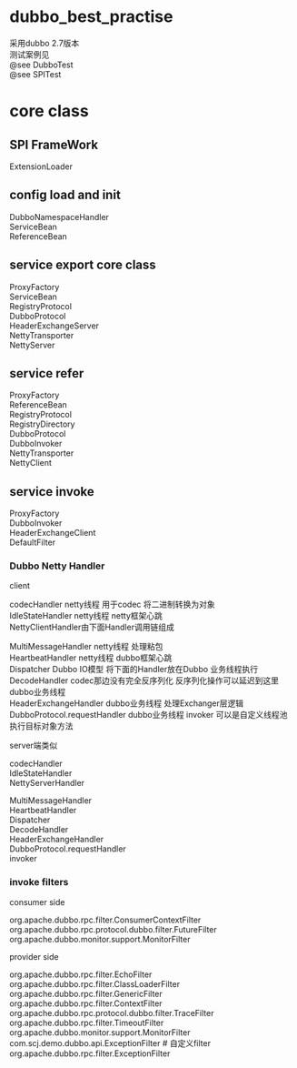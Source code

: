 # dubbo_best_practise
采用dubbo 2.7版本  
测试案例见  
@see  DubboTest  
@see  SPITest

# core class
## SPI FrameWork  
ExtensionLoader

## config load and init  
DubboNamespaceHandler  
ServiceBean  
ReferenceBean  

## service export core class
ProxyFactory  
ServiceBean  
RegistryProtocol   
DubboProtocol  
HeaderExchangeServer  
NettyTransporter  
NettyServer  

## service refer 
ProxyFactory  
ReferenceBean  
RegistryProtocol  
RegistryDirectory  
DubboProtocol  
DubboInvoker  
NettyTransporter  
NettyClient  


## service invoke
ProxyFactory  
DubboInvoker  
HeaderExchangeClient  
DefaultFilter  


### Dubbo Netty Handler
client  

codecHandler netty线程 用于codec 将二进制转换为对象  
IdleStateHandler netty线程  netty框架心跳  
NettyClientHandler由下面Handler调用链组成  

MultiMessageHandler netty线程 处理粘包  
HeartbeatHandler netty线程 dubbo框架心跳  
Dispatcher    Dubbo IO模型 将下面的Handler放在Dubbo 业务线程执行  
DecodeHandler codec那边没有完全反序列化 反序列化操作可以延迟到这里 dubbo业务线程  
HeaderExchangeHandler dubbo业务线程 处理Exchanger层逻辑  
DubboProtocol.requestHandler dubbo业务线程 
invoker  可以是自定义线程池  执行目标对象方法  

server端类似  

codecHandler  
IdleStateHandler  
NettyServerHandler  

MultiMessageHandler  
HeartbeatHandler  
Dispatcher  
DecodeHandler  
HeaderExchangeHandler  
DubboProtocol.requestHandler  
invoker  

### invoke filters
consumer side  

org.apache.dubbo.rpc.filter.ConsumerContextFilter  
org.apache.dubbo.rpc.protocol.dubbo.filter.FutureFilter  
org.apache.dubbo.monitor.support.MonitorFilter  


provider side

org.apache.dubbo.rpc.filter.EchoFilter  
org.apache.dubbo.rpc.filter.ClassLoaderFilter  
org.apache.dubbo.rpc.filter.GenericFilter  
org.apache.dubbo.rpc.filter.ContextFilter  
org.apache.dubbo.rpc.protocol.dubbo.filter.TraceFilter  
org.apache.dubbo.rpc.filter.TimeoutFilter  
org.apache.dubbo.monitor.support.MonitorFilter  
com.scj.demo.dubbo.api.ExceptionFilter # 自定义filter  
org.apache.dubbo.rpc.filter.ExceptionFilter  